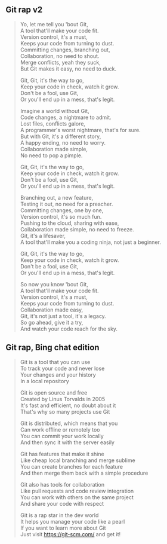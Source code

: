 ## Git rap v2

> Yo, let me tell you 'bout Git,  
> A tool that'll make your code fit.  
> Version control, it's a must,  
> Keeps your code from turning to dust.  
> Committing changes, branching out,  
> Collaboration, no need to shout.  
> Merge conflicts, yeah they suck,  
> But Git makes it easy, no need to duck.  
>  
> Git, Git, it's the way to go,  
> Keep your code in check, watch it grow.  
> Don't be a fool, use Git,  
> Or you'll end up in a mess, that's legit.  
>  
> Imagine a world without Git,  
> Code changes, a nightmare to admit.  
> Lost files, conflicts galore,  
> A programmer's worst nightmare, that's for sure.  
> But with Git, it's a different story,  
> A happy ending, no need to worry.  
> Collaboration made simple,  
> No need to pop a pimple.  
>  
> Git, Git, it's the way to go,  
> Keep your code in check, watch it grow.  
> Don't be a fool, use Git,  
> Or you'll end up in a mess, that's legit.  
>  
> Branching out, a new feature,  
> Testing it out, no need for a preacher.  
> Committing changes, one by one,  
> Version control, it's so much fun.  
> Pushing to the cloud, sharing with ease,  
> Collaboration made simple, no need to freeze.  
> Git, it's a lifesaver,  
> A tool that'll make you a coding ninja, not just a beginner.  
>  
> Git, Git, it's the way to go,  
> Keep your code in check, watch it grow.  
> Don't be a fool, use Git,  
> Or you'll end up in a mess, that's legit.  
>  
> So now you know 'bout Git,  
> A tool that'll make your code fit.  
> Version control, it's a must,  
> Keeps your code from turning to dust.  
> Collaboration made easy,  
> Git, it's not just a tool, it's a legacy.  
> So go ahead, give it a try,  
> And watch your code reach for the sky.  

## Git rap, Bing chat edition
> Git is a tool that you can use  
> To track your code and never lose  
> Your changes and your history  
> In a local repository  
>   
> Git is open source and free  
> Created by Linus Torvalds in 2005  
> It's fast and efficient, no doubt about it  
> That's why so many projects use Git  
>   
> Git is distributed, which means that you  
> Can work offline or remotely too  
> You can commit your work locally  
> And then sync it with the server easily  
>   
> Git has features that make it shine  
> Like cheap local branching and merge sublime  
> You can create branches for each feature  
> And then merge them back with a simple procedure  
>   
> Git also has tools for collaboration  
> Like pull requests and code review integration  
> You can work with others on the same project  
> And share your code with respect  
>   
> Git is a rap star in the dev world  
> It helps you manage your code like a pearl  
> If you want to learn more about Git  
> Just visit https://git-scm.com/ and get it!  
